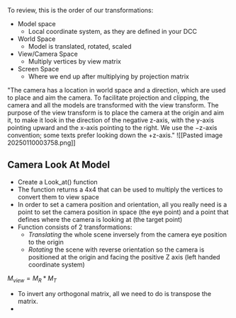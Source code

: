 To review, this is the order of our transformations:
- Model space
	- Local coordinate system, as they are defined in your DCC
- World Space
	- Model is translated, rotated, scaled
- View/Camera Space
	- Multiply vertices by view matrix
- Screen Space
	- Where we end up after multiplying by projection matrix

"The camera has a location in world space and a direction, which are used to
place and aim the camera. To facilitate projection and clipping, the camera and all the
models are transformed with the view transform. The purpose of the view transform
is to place the camera at the origin and aim it, to make it look in the direction of the
negative z-axis, with the y-axis pointing upward and the x-axis pointing to the right.
We use the −z-axis convention; some texts prefer looking down the +z-axis."
![[Pasted image 20250110003758.png]]
## Camera Look At Model
- Create a Look_at() function
- The function returns a 4x4 that can be used to multiply the vertices to convert them to view space
- In order to set a camera position and orientation, all you really need is a point to set the camera position in space (the eye point) and a point that defines where the camera is looking at (the target point)
- Function consists of 2 transformations:
	- *Translating* the whole scene inversely from the camera eye position to the origin
	- *Rotating* the scene with reverse orientation so the camera is positioned at the origin and facing the positive Z axis (left handed coordinate system)

 $M_{view} = M_R * M_T$
- To invert any orthogonal matrix, all we need to do is transpose the matrix.
- 